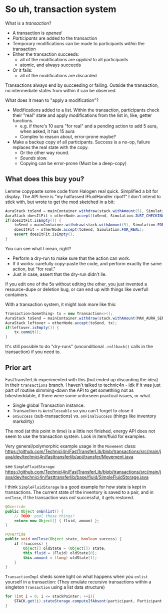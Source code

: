 # So uh, transaction system

What is a *transaction*?

* A transaction is *opened*
* *Participants* are added to the transaction
* Temporary modifications can be made to participants *within* the transaction
* Either the transaction succeeds:
	* all of the modifications are *applied* to all participants
	* atomic, and always succeeds
* Or it fails:
	* all of the modifications are discarded

Transactions always end by succeeding or failing. Outside the transaction, no intermediate states from within it can be observed.

What does it mean to "apply a modification"?

* Modifications added to a list. Within the transaction, participants check their "real" state and apply modifications from the list in, like, getter functions.
	* e.g. if there's 10 aura "for real" and a pending action to add 5 aura, when asked, it has 15 aura
	* Complex to reason about, error-prone maybe?
* Make a backup copy of all participants. Success is a no-op, failure replaces the real state with the copy.
	* Or the other way round.
	* *Sounds* slow.
	* Copying can be error-prone (Must be a deep-copy)

## What does this buy you?

Lemme copypaste some code from Halogen real quick. Simplified a bit for display. The API here is "my halfassed IFluidHandler ripoff" I don't intend to stick with, but wrote to get the mod sketched in a bit:

```java
AuraStack toSend = mainContainer.withdraw(stack.withAmount(5), Simulation.JUST_CHECKING);
AuraStack doesItFit = otherNode.accept(toSend, Simulation.JUST_CHECKING);
if(doesItFit.isEmpty()) {
	toSend = mainContainer.withdraw(stack.withAmount(5), Simulation.FOR_REAL);
	doesItFit = otherNode.accept(toSend, Simulation.FOR_REAL);
	assert doesItFit.isEmpty();
}
```

You can see what I mean, right?

* Perform a dry-run to make sure that the action can work.
* If it works: carefully copy-paste the code, and perform exactly the same action, but "for real."
* Just in case, assert that the dry-run didn't lie.

If you edit one of the 5s without editing the other, you just invented a resource-dupe or deletion bug, or can end up with things like overfull containers.

With a transaction system, it might look more like this:

```java
Transaction<Something> tx = new Transaction<>();
AuraStack toSend = mainContainer.withdraw(stack.withAmount(MAX_AURA_SEND), tx);
AuraStack leftover = otherNode.accept(toSend, tx);
if(leftover.isEmpty()) {
	tx.commit();
}
```

It's still possible to do "dry-runs" (unconditional `.rollback()` calls in the transaction) if you need to.

## Prior art

FastTransferLib experimented with this (but ended up discarding the idea) in their `transactions` branch. I haven't talked to technic4n - idk if it was just part of routine slimming-down the API to get something not as bikesheddable, if there were some unforseen practical issues, or what.

* Single global Transaction instance.
* Transaction is `AutoCloseable` so you can't forget to close it
* `onSuccess` (sub-transactions) vs. `onFinalSuccess` (things like inventory markdirty)

The mod (at this point in time) is a little not finished, energy API does not seem to use the transaction system. Look in item/fluid for examples.

Very general/polymorphic example usage in the `Movement` class: https://github.com/Technici4n/FastTransferLib/blob/transactions/src/main/java/dev/technici4n/fasttransferlib/api/transfer/Movement.java

see `SimpleFluidStorage`: https://github.com/Technici4n/FastTransferLib/blob/transactions/src/main/java/dev/technici4n/fasttransferlib/base/fluid/SimpleFluidStorage.java

I think `SimpleFluidStorage` is a good example for how state is kept in transactions. The current state of the inventory is saved to a pair, and in `onClose`, if the transaction was *not* successful, it gets restored.

```java
@Override
public Object onEnlist() {
	// TODO: pool these things?
	return new Object[] { fluid, amount };
}

@Override
public void onClose(Object state, boolean success) {
	if (!success) {
		Object[] oldState = (Object[]) state;
		this.fluid = (Fluid) oldState[0];
		this.amount = (long) oldState[1];
	}
}
```

`TransactionImpl` sheds some light on what happens when you `enlist` yourself in a transaction: (They emulate recursive transactions within a singleton `Transaction` using a list data structure)

```java
for (int i = 0; i <= stackPointer; ++i){
	STACK.get(i).stateStorage.computeIfAbsent(participant, Participant::onEnlist);
}
```

